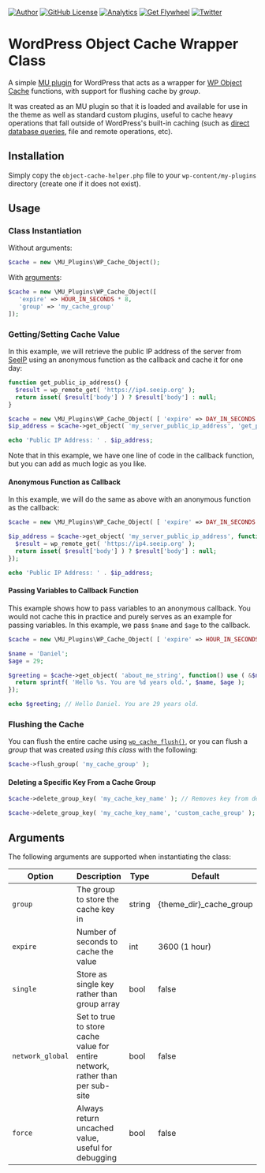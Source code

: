 [![Author](https://img.shields.io/badge/author-Daniel%20M.%20Hendricks-lightgrey.svg?colorB=9900cc&style=flat-square)](https://www.danhendricks.com/?utm_source=github.com&utm_medium=campaign&utm_content=button&utm_campaign=wordpress-object-cache-helper)
[![GitHub License](https://img.shields.io/badge/license-GPLv2-yellow.svg?style=flat-square)](https://raw.githubusercontent.com/dmhendricks/wordpress-object-cache-helper/master/LICENSE)
[![Analytics](https://ga-beacon.appspot.com/UA-67333102-2/dmhendricks/wordpress-object-cache-helper?flat)](https://github.com/igrigorik/ga-beacon/?utm_source=github.com&utm_medium=referral&utm_content=button&utm_campaign=dmhendricks%2Fwordpress-object-cache-helper)
[![Get Flywheel](https://img.shields.io/badge/hosting-Flywheel-green.svg?style=flat-square&label=compatible&colorB=AE2A21)](https://share.getf.ly/e25g6k?utm_source=github.com&utm_medium=campaign&utm_content=button&utm_campaign=dmhendricks%2Fwordpress-object-cache-helper)
[![Twitter](https://img.shields.io/twitter/url/https/github.com/dmhendricks/wordpress-object-cache-helper.svg?style=social)](https://twitter.com/danielhendricks)

# WordPress Object Cache Wrapper Class

A simple [MU plugin](https://codex.wordpress.org/Must_Use_Plugins) for WordPress that acts as a wrapper for [WP Object Cache](https://codex.wordpress.org/Class_Reference/WP_Object_Cache) functions, with support for flushing cache by _group_.

It was created as an MU plugin so that it is loaded and available for use in the theme as well as standard custom plugins, useful to cache heavy operations that fall outside of WordPress's built-in caching (such as [direct database queries](https://codex.wordpress.org/Class_Reference/wpdb), file and remote operations, etc).

## Installation

Simply copy the `object-cache-helper.php` file to your `wp-content/my-plugins` directory (create one if it does not exist).

## Usage

### Class Instantiation

Without arguments:

```php
$cache = new \MU_Plugins\WP_Cache_Object();
```

With [arguments](#arguments):

```php
$cache = new \MU_Plugins\WP_Cache_Object([
   'expire' => HOUR_IN_SECONDS * 8,
   'group' => 'my_cache_group'
]);
```

### Getting/Setting Cache Value

In this example, we will retrieve the public IP address of the server from [SeeIP](https://seeip.org/) using an anonymous function as the callback and cache it for one day:

```php
function get_public_ip_address() {
  $result = wp_remote_get( 'https://ip4.seeip.org' );
  return isset( $result['body'] ) ? $result['body'] : null;
}

$cache = new \MU_Plugins\WP_Cache_Object( [ 'expire' => DAY_IN_SECONDS ] );
$ip_address = $cache->get_object( 'my_server_public_ip_address', 'get_public_ip_address' );

echo 'Public IP Address: ' . $ip_address;
```

Note that in this example, we have one line of code in the callback function, but you can add as much logic as you like.

#### Anonymous Function as Callback

In this example, we will do the same as above with an anonymous function as the callback:


```php
$cache = new \MU_Plugins\WP_Cache_Object( [ 'expire' => DAY_IN_SECONDS ] );

$ip_address = $cache->get_object( 'my_server_public_ip_address', function() {
  $result = wp_remote_get( 'https://ip4.seeip.org' );
  return isset( $result['body'] ) ? $result['body'] : null;
});

echo 'Public IP Address: ' . $ip_address;
```

#### Passing Variables to Callback Function

This example shows how to pass variables to an anonymous callback. You would not cache this in practice and purely serves as an example for passing variables. In this example, we pass `$name` and `$age` to the callback.

```php
$cache = new \MU_Plugins\WP_Cache_Object( [ 'expire' => HOUR_IN_SECONDS * 12 ] );

$name = 'Daniel';
$age = 29;

$greeting = $cache->get_object( 'about_me_string', function() use ( &$name, &$age ) {
  return sprintf( 'Hello %s. You are %d years old.', $name, $age );
});

echo $greeting; // Hello Daniel. You are 29 years old.
```

### Flushing the Cache

You can flush the entire cache using [`wp_cache_flush()`](https://developer.wordpress.org/reference/functions/wp_cache_flush/), or you can flush a _group_ that was created _using this class_ with the following:

```php
$cache->flush_group( 'my_cache_group' );
```

#### Deleting a Specific Key From a Cache Group

```php
$cache->delete_group_key( 'my_cache_key_name' ); // Removes key from default group

$cache->delete_group_key( 'my_cache_key_name', 'custom_cache_group' ); // Removes key from specific group
```

## Arguments

The following arguments are supported when instantiating the class:

| **Option**       | **Description**                                                               | **Type** | **Default**             |
|------------------|-------------------------------------------------------------------------------|----------|-------------------------|
| `group`          | The group to store the cache key in                                           | string   | {theme_dir}_cache_group |
| `expire`         | Number of seconds to cache the value                                          | int      | 3600 (1 hour)           |
| `single`         | Store as single key rather than group array                                   | bool     | false                   |
| `network_global` | Set to true to store cache value for entire network, rather than per sub-site | bool     | false                   |
| `force`          | Always return uncached value, useful for debugging                            | bool     | false                   |
